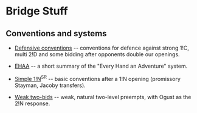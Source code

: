 # Bridge Stuff

## Conventions and systems

* [Defensive conventions](defence.html) -- conventions for defence
  against strong 1!C, multi 2!D and some bidding after opponents
  double our openings.

* [EHAA](ehaa.html) -- a short summary of the "Every Hand an
  Adventure" system.

* [Simple 1!N](transfer.html)<sup>SR</sup> -- basic conventions after
  a 1!N opening (promissory Stayman, Jacoby transfers).

* [Weak two-bids](weaktwo.html) -- weak, natural two-level preempts, with
  Ogust as the 2!N response.